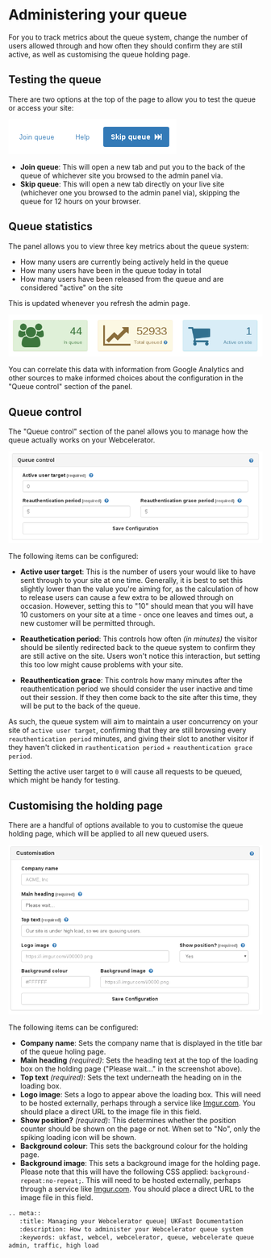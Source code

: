 # Administering your queue

For you to track metrics about the queue system, change the number of users allowed through and how often they should confirm they are still active, as well as customising the queue holding page.

## Testing the queue

There are two options at the top of the page to allow you to test the queue or access your site:

![Webcel Queue Admin Statistics](files/webcel-queue-skip.png)

* **Join queue**: This will open a new tab and put you to the back of the queue of whichever site you browsed to the admin panel via.
* **Skip queue**: This will open a new tab directly on your live site (whichever one you browsed to the admin panel via), skipping the queue for 12 hours on your browser.

## Queue statistics

The panel allows you to view three key metrics about the queue system:

* How many users are currently being actively held in the queue
* How many users have been in the queue today in total
* How many users have been released from the queue and are considered "active" on the site

This is updated whenever you refresh the admin page.

![Webcel Queue Admin Statistics](files/webcel-queue-stats.png)

You can correlate this data with information from Google Analytics and other sources to make informed choices about the configuration in the "Queue control" section of the panel.

## Queue control

The "Queue control" section of the panel allows you to manage how the queue actually works on your Webcelerator.

![Webcel Queue Admin Control](files/webcel-queue-control.png)

The following items can be configured:

* **Active user target**: This is the number of users your would like to have sent through to your site at one time. Generally, it is best to set this slightly lower than the value you're aiming for, as the calculation of how to release users can cause a few extra to be allowed through on occasion. However, setting this to "10" should mean that you will have 10 customers on your site at a time - once one leaves and times out, a new customer will be permitted through.

* **Reauthetication period**: This controls how often *(in minutes)* the visitor should be silently redirected back to the queue system to confirm they are still active on the site. Users won't notice this interaction, but setting this too low might cause problems with your site.

* **Reauthentication grace**: This controls how many minutes after the reauthentication period we should consider the user inactive and time out their session. If they then come back to the site after this time, they will be put to the back of the queue.

As such, the queue system will aim to maintain a user concurrency on your site of `active user target`, confirming that they are still browsing every `reauthentication period` minutes, and giving their slot to another visitor if they haven't clicked in `rauthentication period` + `reauthentication grace period`.

Setting the active user target to `0` will cause all requests to be queued, which might be handy for testing.

## Customising the holding page

There are a handful of options available to you to customise the queue holding page, which will be applied to all new queued users.

![Webcel Queue Admin Customise](files/webcel-queue-custom.png)

The following items can be configured:

* **Company name**: Sets the company name that is displayed in the title bar of the queue holing page.
* **Main heading** *(required)*: Sets the heading text at the top of the loading box on the holding page ("Please wait..." in the screenshot above).
* **Top text** *(required)*: Sets the text underneath the heading on in the loading box.
* **Logo image**: Sets a logo to appear above the loading box. This will need to be hosted externally, perhaps through a service like [Imgur.com](https://imgur.com). You should place a direct URL to the image file in this field.
* **Show position?** *(required)*: This determines whether the position counter should be shown on the page or not. When set to "No", only the spiking loading icon will be shown.
* **Background colour**: This sets the background colour for the holding page.
* **Background image**: This sets a background image for the holding page. Please note that this will have the following CSS applied: `background-repeat:no-repeat;`. This will need to be hosted externally, perhaps through a service like [Imgur.com](https://imgur.com). You should place a direct URL to the image file in this field.


```eval_rst
.. meta::
   :title: Managing your Webcelerator queue| UKFast Documentation
   :description: How to administer your Webcelerator queue system
   :keywords: ukfast, webcel, webcelerator, queue, webcelerate queue admin, traffic, high load
```
